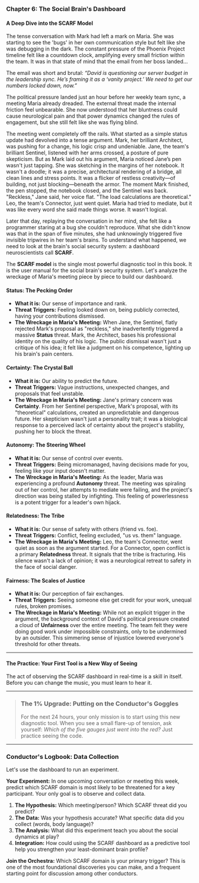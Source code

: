 ### **Chapter 6: The Social Brain's Dashboard**
#### A Deep Dive into the SCARF Model

The tense conversation with Mark had left a mark on Maria. She was starting to see the 'bugs' in her own communication style but felt like she was debugging in the dark. The constant pressure of the Phoenix Project timeline felt like a countdown clock, amplifying every small friction within the team. It was in that state of mind that the email from her boss landed...

The email was short and brutal: *“David is questioning our server budget in the leadership sync. He’s framing it as a ‘vanity project.’ We need to get our numbers locked down, now.”*

The political pressure landed just an hour before her weekly team sync, a meeting Maria already dreaded. The external threat made the internal friction feel unbearable. She now understood that her bluntness could cause neurological pain and that power dynamics changed the rules of engagement, but she still felt like she was flying blind.

The meeting went completely off the rails. What started as a simple status update had devolved into a tense argument. Mark, her brilliant Architect, was pushing for a change, his logic crisp and undeniable. Jane, the team's brilliant Sentinel, listened with her arms crossed, a posture of pure skepticism. But as Mark laid out his argument, Maria noticed Jane’s pen wasn't just tapping. She was sketching in the margins of her notebook. It wasn't a doodle; it was a precise, architectural rendering of a bridge, all clean lines and stress points. It was a flicker of restless creativity—of building, not just blocking—beneath the armor. The moment Mark finished, the pen stopped, the notebook closed, and the Sentinel was back. "Reckless," Jane said, her voice flat. "The load calculations are theoretical." Leo, the team's Connector, just went quiet. Maria had tried to mediate, but it was like every word she said made things worse. It wasn't logical.

Later that day, replaying the conversation in her mind, she felt like a programmer staring at a bug she couldn't reproduce. What she didn't know was that in the span of five minutes, she had unknowingly triggered five invisible tripwires in her team's brains. To understand what happened, we need to look at the brain's social security system: a dashboard neuroscientists call **SCARF**.

The **SCARF model** is the single most powerful diagnostic tool in this book. It is the user manual for the social brain's security system. Let's analyze the wreckage of Maria's meeting piece by piece to build our dashboard.

#### **Status: The Pecking Order**
*   **What it is:** Our sense of importance and rank.
*   **Threat Triggers:** Feeling looked down on, being publicly corrected, having your contributions dismissed.
*   **The Wreckage in Maria's Meeting:** When Jane, the Sentinel, flatly rejected Mark's proposal as "reckless," she inadvertently triggered a massive **Status** threat. Mark, the Architect, bases his professional identity on the quality of his logic. The public dismissal wasn't just a critique of his idea; it felt like a judgment on his competence, lighting up his brain's pain centers.

#### **Certainty: The Crystal Ball**
*   **What it is:** Our ability to predict the future.
*   **Threat Triggers:** Vague instructions, unexpected changes, and proposals that feel unstable.
*   **The Wreckage in Maria's Meeting:** Jane's primary concern was **Certainty**. From her Sentinel perspective, Mark's proposal, with its "theoretical" calculations, created an unpredictable and dangerous future. Her skepticism wasn't just a personality trait; it was a biological response to a perceived lack of certainty about the project's stability, pushing her to block the threat.

#### **Autonomy: The Steering Wheel**
*   **What it is:** Our sense of control over events.
*   **Threat Triggers:** Being micromanaged, having decisions made for you, feeling like your input doesn't matter.
*   **The Wreckage in Maria's Meeting:** As the leader, Maria was experiencing a profound **Autonomy** threat. The meeting was spiraling out of her control, her attempts to mediate were failing, and the project's direction was being stalled by infighting. This feeling of powerlessness is a potent trigger for a leader's own hijack.

#### **Relatedness: The Tribe**
*   **What it is:** Our sense of safety with others (friend vs. foe).
*   **Threat Triggers:** Conflict, feeling excluded, "us vs. them" language.
*   **The Wreckage in Maria's Meeting:** Leo, the team's Connector, went quiet as soon as the argument started. For a Connector, open conflict is a primary **Relatedness** threat. It signals that the tribe is fracturing. His silence wasn't a lack of opinion; it was a neurological retreat to safety in the face of social danger.

#### **Fairness: The Scales of Justice**
*   **What it is:** Our perception of fair exchanges.
*   **Threat Triggers:** Seeing someone else get credit for your work, unequal rules, broken promises.
*   **The Wreckage in Maria's Meeting:** While not an explicit trigger in the argument, the background context of David's political pressure created a cloud of **Unfairness** over the entire meeting. The team felt they were doing good work under impossible constraints, only to be undermined by an outsider. This simmering sense of injustice lowered everyone's threshold for other threats.

---
#### **The Practice: Your First Tool is a New Way of Seeing**
The act of observing the SCARF dashboard in real-time is a skill in itself. Before you can change the music, you must learn to hear it.

---
> ### **The 1% Upgrade: Putting on the Conductor's Goggles**
>
> For the next 24 hours, your only mission is to start using this new diagnostic tool. When you see a small flare-up of tension, ask yourself: *Which of the five gauges just went into the red?* Just practice seeing the code.

---
### **Conductor's Logbook: Data Collection**

Let's use the dashboard to run an experiment.

**Your Experiment:** In one upcoming conversation or meeting this week, predict which SCARF domain is most likely to be threatened for a key participant. Your only goal is to observe and collect data.
1.  **The Hypothesis:** Which meeting/person? Which SCARF threat did you predict?
2.  **The Data:** Was your hypothesis accurate? What specific data did you collect (words, body language)?
3.  **The Analysis:** What did this experiment teach you about the social dynamics at play?
4.  **Integration:** How could using the SCARF dashboard as a predictive tool help you strengthen your least-dominant brain profile?

**Join the Orchestra:** Which SCARF domain is your primary trigger? This is one of the most foundational discoveries you can make, and a frequent starting point for discussion among other conductors.
      